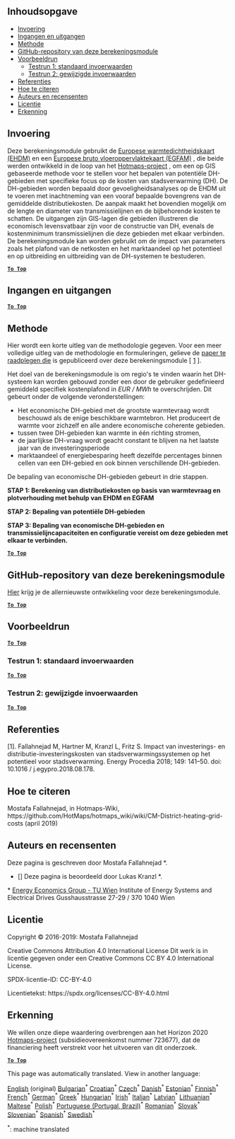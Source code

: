 <h2> Inhoudsopgave </h2><ul><li> <a href="#introduction">Invoering</a> </li><li> <a href="#inputs-and-outputs">Ingangen en uitgangen</a> </li><li> <a href="#method">Methode</a> </li><li> <a href="#GitHub-Repository-of-this-calculation-module">GitHub-repository van deze berekeningsmodule</a> </li><li> <a href="#sample-run">Voorbeeldrun</a> <ul><li> <a href="#test-run-1-default-input-values">Testrun 1: standaard invoerwaarden</a> </li><li> <a href="#test-run-2-modified-input-values">Testrun 2: gewijzigde invoerwaarden</a> </li></ul></li><li> <a href="#references">Referenties</a> </li><li> <a href="#how-to-cite">Hoe te citeren</a> </li><li> <a href="#authors-and-reviewers">Auteurs en recensenten</a> </li><li> <a href="#license">Licentie</a> </li><li> <a href="#acknowledgement">Erkenning</a> </li></ul><h2> Invoering </h2><p> Deze berekeningsmodule gebruikt de <a href="https://gitlab.com/hotmaps/heat/heat_tot_curr_density">Europese warmtedichtheidskaart (EHDM)</a> en een <a href="https://gitlab.com/hotmaps/gfa_tot_curr_density">Europese bruto vloeroppervlaktekaart (EGFAM)</a> , die beide werden ontwikkeld in de loop van het <a href="https://www.hotmaps-project.eu/">Hotmaps-project</a> , om een op GIS gebaseerde methode voor te stellen voor het bepalen van potentiële DH-gebieden met specifieke focus op de kosten van stadsverwarming (DH). De DH-gebieden worden bepaald door gevoeligheidsanalyses op de EHDM uit te voeren met inachtneming van een vooraf bepaalde bovengrens van de gemiddelde distributiekosten. De aanpak maakt het bovendien mogelijk om de lengte en diameter van transmissielijnen en de bijbehorende kosten te schatten. De uitgangen zijn GIS-lagen die gebieden illustreren die economisch levensvatbaar zijn voor de constructie van DH, evenals de kostenminimum transmissielijnen die deze gebieden met elkaar verbinden. De berekeningsmodule kan worden gebruikt om de impact van parameters zoals het plafond van de netkosten en het marktaandeel op het potentieel en op uitbreiding en uitbreiding van de DH-systemen te bestuderen. </p><p><ins> <code><strong><a href="#table-of-contents">To Top</a></strong></code> </ins> </p><h2> Ingangen en uitgangen </h2><p><ins> <code><strong><a href="#table-of-contents">To Top</a></strong></code> </ins> </p><h2> Methode </h2><p> Hier wordt een korte uitleg van de methodologie gegeven. Voor een meer volledige uitleg van de methodologie en formuleringen, gelieve de <a href="https://www.sciencedirect.com/science/article/pii/S1876610218304740">paper te raadplegen die</a> is gepubliceerd over deze berekeningsmodule [ <a href="#References">1</a> ]. </p><p> Het doel van de berekeningsmodule is om regio&#39;s te vinden waarin het DH-systeem kan worden gebouwd zonder een door de gebruiker gedefinieerd gemiddeld specifiek kostenplafond in <em><em>EUR / MWh</em></em> te overschrijden. Dit gebeurt onder de volgende veronderstellingen: </p><ul><li> Het economische DH-gebied met de grootste warmtevraag wordt beschouwd als de enige beschikbare warmtebron. Het produceert de warmte voor zichzelf en alle andere economische coherente gebieden. </li><li> tussen twee DH-gebieden kan warmte in één richting stromen, </li><li> de jaarlijkse DH-vraag wordt geacht constant te blijven na het laatste jaar van de investeringsperiode </li><li> marktaandeel of energiebesparing heeft dezelfde percentages binnen cellen van een DH-gebied en ook binnen verschillende DH-gebieden. </li></ul><p> De bepaling van economische DH-gebieden gebeurt in drie stappen. </p><p> <strong>STAP 1: Berekening van distributiekosten op basis van warmtevraag en plotverhouding met behulp van EHDM en EGFAM</strong> </p><p> <strong>STAP 2: Bepaling van potentiële DH-gebieden</strong> </p><p> <strong>STAP 3: Bepaling van economische DH-gebieden en transmissielijncapaciteiten en configuratie vereist om deze gebieden met elkaar te verbinden.</strong> </p><p><ins> <code><strong><a href="#table-of-contents">To Top</a></strong></code> </ins> </p><h2> GitHub-repository van deze berekeningsmodule </h2><p> <a href="https://github.com/HotMaps/dh_economic_assessment/tree/develop">Hier</a> krijg je de allernieuwste ontwikkeling voor deze berekeningsmodule. </p><p><ins> <code><strong><a href="#table-of-contents">To Top</a></strong></code> </ins> </p><h2> Voorbeeldrun </h2><p><ins> <code><strong><a href="#table-of-contents">To Top</a></strong></code> </ins> </p><h3> Testrun 1: standaard invoerwaarden </h3><p><ins> <code><strong><a href="#table-of-contents">To Top</a></strong></code> </ins> </p><h3> Testrun 2: gewijzigde invoerwaarden </h3><p><ins> <code><strong><a href="#table-of-contents">To Top</a></strong></code> </ins> </p><h2> Referenties </h2><p> [1]. Fallahnejad M, Hartner M, Kranzl L, Fritz S. Impact van investerings- en distributie-investeringskosten van stadsverwarmingssystemen op het potentieel voor stadsverwarming. Energy Procedia 2018; 149: 141–50. doi: 10.1016 / j.egypro.2018.08.178. </p><h2> Hoe te citeren </h2><p> Mostafa Fallahnejad, in Hotmaps-Wiki, https://github.com/HotMaps/hotmaps_wiki/wiki/CM-District-heating-grid-costs (april 2019) </p><h2> Auteurs en recensenten </h2><p> Deze pagina is geschreven door Mostafa Fallahnejad *. </p><ul><li> [] Deze pagina is beoordeeld door Lukas Kranzl *. </li></ul><p> * <a href="https://eeg.tuwien.ac.at/">Energy Economics Group - TU Wien</a> Institute of Energy Systems and Electrical Drives Gusshausstrasse 27-29 / 370 1040 Wien </p><h2> Licentie </h2><p> Copyright © 2016-2019: Mostafa Fallahnejad </p><p> Creative Commons Attribution 4.0 International License Dit werk is in licentie gegeven onder een Creative Commons CC BY 4.0 International License. </p><p> SPDX-licentie-ID: CC-BY-4.0 </p><p> Licentietekst: https://spdx.org/licenses/CC-BY-4.0.html </p><h2> Erkenning </h2><p> We willen onze diepe waardering overbrengen aan het Horizon 2020 <a href="https://www.hotmaps-project.eu">Hotmaps-project</a> (subsidieovereenkomst nummer 723677), dat de financiering heeft verstrekt voor het uitvoeren van dit onderzoek. </p><p><ins> <code><strong><a href="#table-of-contents">To Top</a></strong></code> </ins> </p>

This page was automatically translated. View in another language:

[English](../en/CM-District-heating-potential-economic-assessment.md) (original) [Bulgarian](../bg/CM-District-heating-potential-economic-assessment.md)<sup>\*</sup> [Croatian](../hr/CM-District-heating-potential-economic-assessment.md)<sup>\*</sup> [Czech](../cs/CM-District-heating-potential-economic-assessment.md)<sup>\*</sup> [Danish](../da/CM-District-heating-potential-economic-assessment.md)<sup>\*</sup>  [Estonian](../et/CM-District-heating-potential-economic-assessment.md)<sup>\*</sup> [Finnish](../fi/CM-District-heating-potential-economic-assessment.md)<sup>\*</sup> [French](../fr/CM-District-heating-potential-economic-assessment.md)<sup>\*</sup> [German](../de/CM-District-heating-potential-economic-assessment.md)<sup>\*</sup> [Greek](../el/CM-District-heating-potential-economic-assessment.md)<sup>\*</sup> [Hungarian](../hu/CM-District-heating-potential-economic-assessment.md)<sup>\*</sup> [Irish](../ga/CM-District-heating-potential-economic-assessment.md)<sup>\*</sup> [Italian](../it/CM-District-heating-potential-economic-assessment.md)<sup>\*</sup> [Latvian](../lv/CM-District-heating-potential-economic-assessment.md)<sup>\*</sup> [Lithuanian](../lt/CM-District-heating-potential-economic-assessment.md)<sup>\*</sup> [Maltese](../mt/CM-District-heating-potential-economic-assessment.md)<sup>\*</sup> [Polish](../pl/CM-District-heating-potential-economic-assessment.md)<sup>\*</sup> [Portuguese (Portugal, Brazil)](../pt/CM-District-heating-potential-economic-assessment.md)<sup>\*</sup> [Romanian](../ro/CM-District-heating-potential-economic-assessment.md)<sup>\*</sup> [Slovak](../sk/CM-District-heating-potential-economic-assessment.md)<sup>\*</sup> [Slovenian](../sl/CM-District-heating-potential-economic-assessment.md)<sup>\*</sup> [Spanish](../es/CM-District-heating-potential-economic-assessment.md)<sup>\*</sup> [Swedish](../sv/CM-District-heating-potential-economic-assessment.md)<sup>\*</sup> 

<sup>\*</sup>: machine translated
